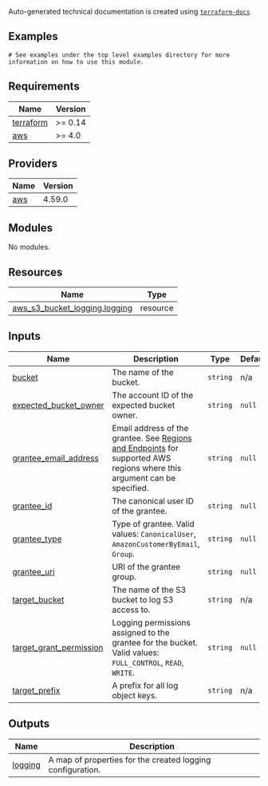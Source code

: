 <!-- BEGINNING OF PRE-COMMIT-TERRAFORM DOCS HOOK -->

Auto-generated technical documentation is created using [`terraform-docs`](https://terraform-docs.io/)
## Examples

```hcl
# See examples under the top level examples directory for more information on how to use this module.
```

## Requirements

| Name | Version |
|------|---------|
| <a name="requirement_terraform"></a> [terraform](#requirement\_terraform) | >= 0.14 |
| <a name="requirement_aws"></a> [aws](#requirement\_aws) | >= 4.0 |

## Providers

| Name | Version |
|------|---------|
| <a name="provider_aws"></a> [aws](#provider\_aws) | 4.59.0 |

## Modules

No modules.

## Resources

| Name | Type |
|------|------|
| [aws_s3_bucket_logging.logging](https://registry.terraform.io/providers/hashicorp/aws/latest/docs/resources/s3_bucket_logging) | resource |

## Inputs

| Name | Description | Type | Default | Required |
|------|-------------|------|---------|:--------:|
| <a name="input_bucket"></a> [bucket](#input\_bucket) | The name of the bucket. | `string` | n/a | yes |
| <a name="input_expected_bucket_owner"></a> [expected\_bucket\_owner](#input\_expected\_bucket\_owner) | The account ID of the expected bucket owner. | `string` | `null` | no |
| <a name="input_grantee_email_address"></a> [grantee\_email\_address](#input\_grantee\_email\_address) | Email address of the grantee. See [Regions and Endpoints](https://docs.aws.amazon.com/general/latest/gr/rande.html#s3_region) for supported AWS regions where this argument can be specified. | `string` | `null` | no |
| <a name="input_grantee_id"></a> [grantee\_id](#input\_grantee\_id) | The canonical user ID of the grantee. | `string` | `null` | no |
| <a name="input_grantee_type"></a> [grantee\_type](#input\_grantee\_type) | Type of grantee. Valid values: `CanonicalUser`, `AmazonCustomerByEmail`, `Group`. | `string` | `null` | no |
| <a name="input_grantee_uri"></a> [grantee\_uri](#input\_grantee\_uri) | URI of the grantee group. | `string` | `null` | no |
| <a name="input_target_bucket"></a> [target\_bucket](#input\_target\_bucket) | The name of the S3 bucket to log S3 access to. | `string` | n/a | yes |
| <a name="input_target_grant_permission"></a> [target\_grant\_permission](#input\_target\_grant\_permission) | Logging permissions assigned to the grantee for the bucket. Valid values: `FULL_CONTROL`, `READ`, `WRITE`. | `string` | `null` | no |
| <a name="input_target_prefix"></a> [target\_prefix](#input\_target\_prefix) | A prefix for all log object keys. | `string` | n/a | yes |

## Outputs

| Name | Description |
|------|-------------|
| <a name="output_logging"></a> [logging](#output\_logging) | A map of properties for the created logging configuration. |


<!-- END OF PRE-COMMIT-TERRAFORM DOCS HOOK -->
